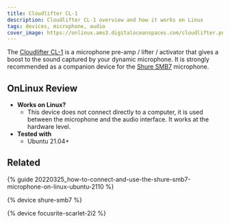 ```yaml
---
title: Cloudlifter CL-1
description: Cloudlifter CL-1 overview and how it works on Linux
tags: devices, microphone, audio
cover_image: https://onlinux.ams3.digitaloceanspaces.com/cloudlifter.png
---
```


The [Cloudlifter CL-1](https://amzn.to/3DcWdaZ) is a microphone pre-amp / lifter / activator that gives a boost to the sound captured by your dynamic microphone. It is strongly recommended as a companion device for the [Shure SMB7](/devices/shure-smb7) microphone.

## OnLinux Review

- **Works on Linux?**
  - This device does not connect directly to a computer, it is used between the microphone and the audio interface. It works at the hardware level.
- **Tested with**
  - Ubuntu 21.04+
  

## Related

{% guide 20220325_how-to-connect-and-use-the-shure-smb7-microphone-on-linux-ubuntu-2110 %}

{% device shure-smb7 %}

{% device focusrite-scarlet-2i2 %}